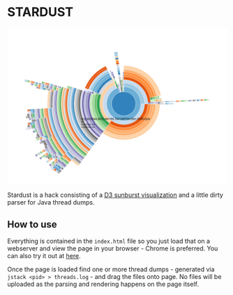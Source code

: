 # STARDUST

![Stardust](stardust.png)

Stardust is a hack consisting of a [D3 sunburst visualization](http://bl.ocks.org/mbostock/4348373) and a little dirty parser for Java thread dumps. 

## How to use

Everything is contained in the `index.html` file so you just load that on a webserver and view the page in your browser - Chrome is preferred. You can also try it out at [here](http://cetrea.github.io/stardust/). 

Once the page is loaded find one or more thread dumps - generated via `jstack <pid> > threads.log` - and drag the files onto page. No files will be uploaded as the parsing and rendering happens on the page itself.
